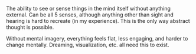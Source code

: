 The ability to see or sense things in the mind itself without anything external. Can be all 5 senses, although anything other than sight and hearing is hard to recreate (in my experience). This is the only way abstract thought is possible.

Without mental imagery, everything feels flat, less engaging, and harder to change mentally. Dreaming, visualization, etc. all need this to exist.
